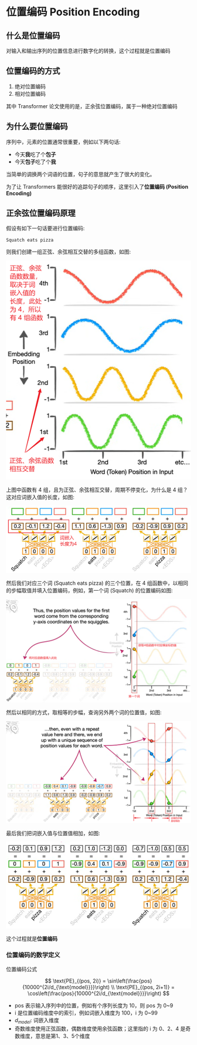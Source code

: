 # 位置编码 Position Encoding

## 什么是位置编码

对输入和输出序列的位置信息进行数字化的转换，这个过程就是位置编码

## 位置编码的方式

1. 绝对位置编码
2. 相对位置编码

其中 Transformer 论文使用的是，正余弦位置编码，属于一种绝对位置编码

## 为什么要位置编码

序列中，元素的位置通常很重要，例如以下两句话:

- 今天**我**吃了个**包子**
- 今天**包子**吃了个**我**

当简单的调换两个词语的位置，句子的意思就产生了很大的变化。

为了让 Transformers 能很好的追踪句子的顺序，这里引入了**位置编码 (Position Encoding)**

## 正余弦位置编码原理

假设有如下一句话要进行位置编码: 

```
Squatch eats pizza
```

则我们创建一组正弦、余弦相互交替的多组函数，如图:

![](md-img/Transformers_2024-01-09-10-13-06.png)

上图中函数有 4 组，且为正弦、余弦相互交替，周期不停变化，为什么是 4 组？这对应词嵌入值的长度，如图:

![](md-img/Transformers_2024-01-09-10-15-28.png)

然后我们对应三个词 (Squatch eats pizza) 的三个位置，在 4 组函数中，以相同的步幅取值并填入位置编码，例如，第一个词 (Squatch) 的位置编码如图:

![](md-img/Transformers_2024-01-09-10-19-16.png)

然后以相同的方式，取相等的步幅，查询另外两个词的位置值，如图:

![](md-img/Transformers_2024-01-09-10-22-37.png)

最后我们把词嵌入值与位置值相加，如图:

![](md-img/Transformers_2024-01-09-10-23-30.png)

这个过程就是**位置编码**

### 位置编码的数学定义

位置编码公式

$$
\text{PE}_{(pos, 2i)} = \sin\left(\frac{pos}{10000^{2i/d_{\text{model}}}}\right)
\\
\text{PE}_{(pos, 2i+1)} = \cos\left(\frac{pos}{10000^{2i/d_{\text{model}}}}\right)
$$

- pos 表示输入序列中的位置，例如有个序列长度为 10，则 pos 为 0~9
- i 是位置编码维度中的索引，例如词嵌入维度为 100，i 为 0~99
- $d_{model}$: 词嵌入维度
- 奇数维度使用正弦函数，偶数维度使用余弦函数；这里指的 i 为 0、2、4 是奇数维度，意思是第1、3、5个维度